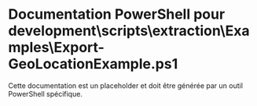 # Documentation PowerShell pour development\scripts\extraction\Examples\Export-GeoLocationExample.ps1

Cette documentation est un placeholder et doit être générée par un outil PowerShell spécifique.
